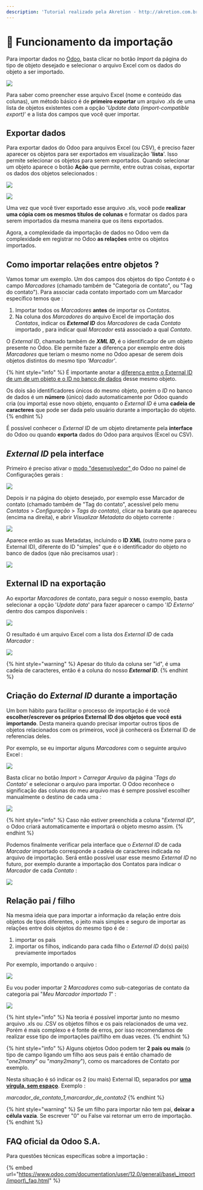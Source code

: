 ```yaml
---
description: 'Tutorial realizado pela Akretion - http://akretion.com.br'
---
```


# 🔧 Funcionamento da importação

Para importar dados no [Odoo](http://odoo.com), basta clicar no botão _Import_ da página do tipo de objeto desejado e selecionar o arquivo Excel com os dados do objeto a ser importado.

![](.gitbook/assets/image%20%2817%29.png)

Para saber como preencher esse arquivo Excel \(nome e conteúdo das colunas\), um método básico é de **primeiro exportar** um arquivo .xls de uma lista de objetos existentes com a opção '_Update data \(import-compatible export\)_' e a lista dos campos que você quer importar.

## Exportar dados

Para exportar dados do Odoo para arquivos Excel \(ou CSV\), é preciso fazer aparecer os objetos para ser exportados em visualização '**lista**'. Isso permite selecionar os objetos para serem exportados. Quando selecionar um objeto aparece o botão **Ação** que permite, entre outras coisas, exportar os dados dos objetos selecionados :

![](.gitbook/assets/image%20%282%29%20%282%29.png)

![](.gitbook/assets/image%20%281%29.png)

Uma vez que você tiver exportado esse arquivo .xls, você pode **realizar uma cópia com os mesmos títulos de colunas** e formatar os dados para serem importados da mesma maneira que os itens exportados.

Agora, a complexidade da importação de dados no Odoo vem da complexidade em registrar no Odoo **as relações** entre os objetos importados.

## Como importar relações entre objetos ?

Vamos tomar um exemplo. Um dos campos dos objetos do tipo _Contato_ é o campo _Marcadores_ \(chamado também de "Categoria de contato", ou "Tag do contato"\). Para associar cada contato importado com um Marcador específico temos que :

1.  Importar todos os _Marcadores_ **antes** de importar os _Contatos_.
2.  Na coluna dos _Marcadores_ do arquivo Excel de importação dos _Contatos_, indicar os _**External ID**_ dos _Marcadores_  de cada _Contato_ importado , para indicar qual _Marcador_  está associado a qual _Contato_.

O _External ID_, chamado também de _**XML ID**_, é o identificador de um objeto presente no Odoo. Ele permite fazer a diferença por exemplo entre dois _Marcadores_ que teriam o mesmo nome no Odoo apesar de serem dois objetos distintos do mesmo tipo _'Marcador'_.

{% hint style="info" %}
É importante anotar a [diferença entre o External ID de um de um objeto e o ID no banco de dados](https://www.odoo.com/documentation/user/12.0/general/base_import/import_faq.html#what-s-the-difference-between-database-id-and-external-id) desse mesmo objeto.

Os dois são identificadores únicos do mesmo objeto, porém o _ID_ no banco de dados é um **número** \(único\) dado automaticamente por Odoo quando cria \(ou importa\) esse novo objeto, enquanto o _External ID_ é uma **cadeia de caracteres** que pode ser dada pelo usuário durante a importação do objeto.
{% endhint %}

É possível conhecer o _External ID_ de um objeto diretamente pela **interface** do Odoo ou quando **exporta** dados do Odoo para arquivos \(Excel ou CSV\).

## _External ID_ pela interface

Primeiro é preciso ativar o [modo "desenvolvedor" ](https://odoo-development.readthedocs.io/en/latest/odoo/usage/debug-mode.html)do Odoo no painel de Configurações gerais :

![](.gitbook/assets/image%20%284%29.png)

Depois ir na página do objeto desejado, por exemplo esse Marcador de contato \(chamado também de "Tag do contato", acessível pelo menu _Contatos_ &gt; _Configuração_ &gt; _Tags do contato_\), clicar na barata que apareceu \(encima na direita\), e abrir _Visualizar Metadata_ do objeto corrente :

![](.gitbook/assets/image.png)

Aparece então as suas Metadatas, incluindo o **ID XML** \(outro nome para o External ID\), diferente  do ID "simples" que é o identificador do objeto no banco de dados \(que não precisamos usar\) :

![](.gitbook/assets/image%20%289%29%20%281%29.png)

## External ID na exportação

Ao exportar _Marcadores_ de contato, para seguir o nosso exemplo, basta selecionar a opção '_Update data_' para fazer aparecer o campo '_ID Externo_' dentro dos campos disponíveis :

![](.gitbook/assets/image%20%2810%29%20%281%29.png)

O resultado é um arquivo Excel com a lista dos _External ID_ de cada _Marcador_ :

![](.gitbook/assets/image%20%286%29.png)

{% hint style="warning" %}
Apesar do título da coluna ser "id", é uma cadeia de caracteres, então é a coluna do nosso _**External ID**_. 
{% endhint %}

## Criação do _External ID_ durante a importação

Um bom hábito para facilitar o processo de importação é de você **escolher/escrever os próprios External ID dos objetos que você está importando**. Desta maneira quando precisar importar outros tipos de objetos relacionados com os primeiros, você já conhecerá os External ID de referencias deles.

Por exemplo, se eu importar alguns _Marcadores_ com o seguinte arquivo Excel :

![](.gitbook/assets/image%20%288%29%20%281%29.png)

Basta clicar no botão _Import_ &gt; _Carregar Arquivo_ da página '_Tags do Contato_' e selecionar o arquivo para importar. O Odoo reconhece o significação das colunas do meu arquivo mas é sempre possível escolher manualmente o destino de cada uma :

![](.gitbook/assets/image%20%283%29%20%281%29.png)

{% hint style="info" %}
Caso não estiver preenchida a coluna "_External ID_", o Odoo criará automaticamente e importará o objeto mesmo assim.
{% endhint %}

Podemos finalmente verificar pela interface que o _External ID_ de cada _Marcador_  importado corresponde a cadeia de caracteres indicada no arquivo de importação. Será então possível usar esse mesmo _External ID_ no futuro, por exemplo durante a importação dos Contatos para indicar o _Marcador_ de cada _Contato_ :

![](.gitbook/assets/image%20%2811%29%20%281%29.png)

## Relação pai / filho

Na mesma ideia que para importar a informação da relação entre dois objetos de tipos diferentes, o jeito mais simples e seguro de importar as relações entre dois objetos do mesmo tipo é de :

1. importar os pais
2. importar os filhos, indicando para cada filho o _External ID_ do\(s\) pai\(s\) previamente importados

Por exemplo, importando o arquivo :

![](.gitbook/assets/image%20%281%29%20%281%29.png)

Eu vou poder importar 2 _Marcadores_ como sub-categorias de contato da categoria pai "_Meu Marcador importado 1_" :

![](.gitbook/assets/image%20%287%29%20%281%29.png)

{% hint style="info" %}
Na teoria é possível importar junto no mesmo arquivo .xls ou .CSV os objetos filhos e os pais relacionados de uma vez. Porém é mais complexo e é fonte de erros, por isso recomendamos de realizar esse tipo de importações pai/filho em duas vezes.
{% endhint %}

{% hint style="info" %}
Alguns objetos Odoo podem ter **2 pais ou mais** \(o tipo de campo ligando um filho aos seus pais é então chamado de "_one2many_" ou "_many2many_"\), como os marcadores de Contato por exemplo.

Nesta situação é só indicar os 2 \(ou mais\) External ID, separados por [**uma vírgula, sem espaço**](https://www.google.com/url?q=https://www.odoo.com/documentation/user/12.0/general/base_import/import_faq.html%23how-can-i-import-a-many2many-relationship-field-e-g-a-customer-that-has-multiple-tags&sa=D&source=hangouts&ust=1587566898977000&usg=AFQjCNEHDhSJsqBye6JvcCEeoCsoU4G3zQ). Exemplo :

_marcador\_de\_contato\_1,marcardor\_de\_contato2_
{% endhint %}

{% hint style="warning" %}
Se um filho para importar não tem pai, **deixar a célula vazia**. Se escrever "0" ou False vai retornar um erro de importação.
{% endhint %}

## FAQ oficial da Odoo S.A.

Para questões técnicas específicas sobre a importação :

{% embed url="https://www.odoo.com/documentation/user/12.0/general/base\_import/import\_faq.html" %}











